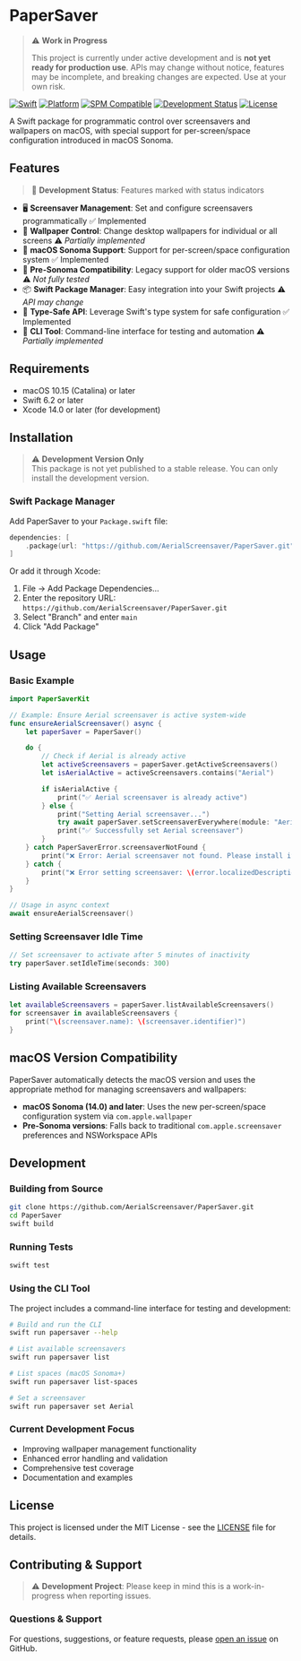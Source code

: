 # PaperSaver

> ⚠️ **Work in Progress** 
> 
> This project is currently under active development and is **not yet ready for production use**. 
> APIs may change without notice, features may be incomplete, and breaking changes are expected.
> Use at your own risk.

[![Swift](https://img.shields.io/badge/Swift-6.2-orange.svg)](https://swift.org)
[![Platform](https://img.shields.io/badge/Platform-macOS%2010.15%2B-blue.svg)](https://developer.apple.com/macos/)
[![SPM Compatible](https://img.shields.io/badge/SPM-Compatible-brightgreen.svg)](https://swift.org/package-manager/)
[![Development Status](https://img.shields.io/badge/Status-Work%20in%20Progress-red.svg)](#)
[![License](https://img.shields.io/badge/License-MIT-yellow.svg)](LICENSE)

A Swift package for programmatic control over screensavers and wallpapers on macOS, with special support for per-screen/space configuration introduced in macOS Sonoma.

## Features

> 📝 **Development Status**: Features marked with status indicators

- 🖥️ **Screensaver Management**: Set and configure screensavers programmatically ✅ Implemented
- 🎨 **Wallpaper Control**: Change desktop wallpapers for individual or all screens ⚠️ *Partially implemented*
- 🚀 **macOS Sonoma Support**: Support for per-screen/space configuration system ✅ Implemented
- 🔄 **Pre-Sonoma Compatibility**: Legacy support for older macOS versions ⚠️ *Not fully tested*
- 📦 **Swift Package Manager**: Easy integration into your Swift projects ⚠️ *API may change*
- 🧪 **Type-Safe API**: Leverage Swift's type system for safe configuration ✅ Implemented
- 🔧 **CLI Tool**: Command-line interface for testing and automation ⚠️ *Partially implemented*

## Requirements

- macOS 10.15 (Catalina) or later
- Swift 6.2 or later
- Xcode 14.0 or later (for development)

## Installation

> ⚠️ **Development Version Only**  
> This package is not yet published to a stable release. You can only install the development version.

### Swift Package Manager

Add PaperSaver to your `Package.swift` file:

```swift
dependencies: [
    .package(url: "https://github.com/AerialScreensaver/PaperSaver.git", branch: "main")
]
```

Or add it through Xcode:
1. File → Add Package Dependencies...
2. Enter the repository URL: `https://github.com/AerialScreensaver/PaperSaver.git`
3. Select "Branch" and enter `main`
4. Click "Add Package"


## Usage

### Basic Example

```swift
import PaperSaverKit

// Example: Ensure Aerial screensaver is active system-wide
func ensureAerialScreensaver() async {
    let paperSaver = PaperSaver()

    do {
        // Check if Aerial is already active
        let activeScreensavers = paperSaver.getActiveScreensavers()
        let isAerialActive = activeScreensavers.contains("Aerial")

        if isAerialActive {
            print("✅ Aerial screensaver is already active")
        } else {
            print("Setting Aerial screensaver...")
            try await paperSaver.setScreensaverEverywhere(module: "Aerial")
            print("✅ Successfully set Aerial screensaver")
        }
    } catch PaperSaverError.screensaverNotFound {
        print("❌ Error: Aerial screensaver not found. Please install it first.")
    } catch {
        print("❌ Error setting screensaver: \(error.localizedDescription)")
    }
}

// Usage in async context
await ensureAerialScreensaver()
```

### Setting Screensaver Idle Time

```swift
// Set screensaver to activate after 5 minutes of inactivity
try paperSaver.setIdleTime(seconds: 300)
```

### Listing Available Screensavers

```swift
let availableScreensavers = paperSaver.listAvailableScreensavers()
for screensaver in availableScreensavers {
    print("\(screensaver.name): \(screensaver.identifier)")
}
```

## macOS Version Compatibility

PaperSaver automatically detects the macOS version and uses the appropriate method for managing screensavers and wallpapers:

- **macOS Sonoma (14.0) and later**: Uses the new per-screen/space configuration system via `com.apple.wallpaper`
- **Pre-Sonoma versions**: Falls back to traditional `com.apple.screensaver` preferences and NSWorkspace APIs

## Development

### Building from Source

```bash
git clone https://github.com/AerialScreensaver/PaperSaver.git
cd PaperSaver
swift build
```

### Running Tests

```bash
swift test
```

### Using the CLI Tool

The project includes a command-line interface for testing and development:

```bash
# Build and run the CLI
swift run papersaver --help

# List available screensavers
swift run papersaver list

# List spaces (macOS Sonoma+)
swift run papersaver list-spaces

# Set a screensaver
swift run papersaver set Aerial
```

### Current Development Focus

- Improving wallpaper management functionality
- Enhanced error handling and validation
- Comprehensive test coverage
- Documentation and examples

## License

This project is licensed under the MIT License - see the [LICENSE](LICENSE) file for details.

## Contributing & Support

> ⚠️ **Development Project**: Please keep in mind this is a work-in-progress when reporting issues.

### Questions & Support

For questions, suggestions, or feature requests, please [open an issue](https://github.com/AerialScreensaver/PaperSaver/issues) on GitHub.

